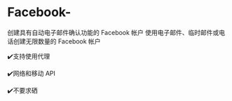 # Facebook-
创建具有自动电子邮件确认功能的 Facebook 帐户
使用电子邮件、临时邮件或电话创建无限数量的 Facebook 帐户

✔️支持使用代理

✔️网络和移动 API

✔️不要求硒

